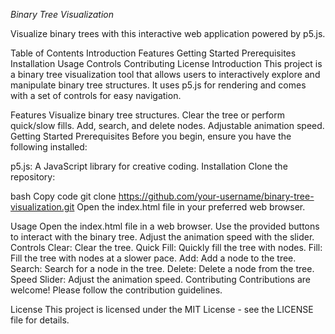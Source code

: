 *Binary Tree Visualization*

Visualize binary trees with this interactive web application powered by p5.js.

Table of Contents
Introduction
Features
Getting Started
Prerequisites
Installation
Usage
Controls
Contributing
License
Introduction
This project is a binary tree visualization tool that allows users to interactively explore and manipulate binary tree structures. It uses p5.js for rendering and comes with a set of controls for easy navigation.

Features
Visualize binary tree structures.
Clear the tree or perform quick/slow fills.
Add, search, and delete nodes.
Adjustable animation speed.
Getting Started
Prerequisites
Before you begin, ensure you have the following installed:

p5.js: A JavaScript library for creative coding.
Installation
Clone the repository:

bash
Copy code
git clone https://github.com/your-username/binary-tree-visualization.git
Open the index.html file in your preferred web browser.

Usage
Open the index.html file in a web browser.
Use the provided buttons to interact with the binary tree.
Adjust the animation speed with the slider.
Controls
Clear: Clear the tree.
Quick Fill: Quickly fill the tree with nodes.
Fill: Fill the tree with nodes at a slower pace.
Add: Add a node to the tree.
Search: Search for a node in the tree.
Delete: Delete a node from the tree.
Speed Slider: Adjust the animation speed.
Contributing
Contributions are welcome! Please follow the contribution guidelines.

License
This project is licensed under the MIT License - see the LICENSE file for details.

